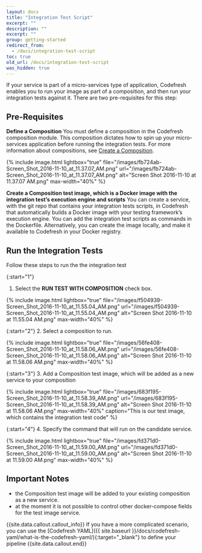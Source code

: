 ```yaml
---
layout: docs
title: "Integration Test Script"
excerpt: ""
description: ""
excerpt: ""
group: getting-started
redirect_from:
  - /docs/integration-test-script
toc: true
old_url: /docs/integration-test-script
was_hidden: true
---
```

If your service is part of a micro-services type of application, Codefresh enables you to run your image as part of a composition, and then run your integration tests against it. There are two pre-requisites for this step:

## Pre-Requisites

**Define a Composition**
You must define a composition in the Codefresh composition module. This composition dictates how to spin up your micro-services application before running the integration tests. For more information about compositions, see [Create a Composition](https://docs.codefresh.io/docs/create-composition).

{% include image.html 
lightbox="true" 
file="/images/fb724ab-Screen_Shot_2016-11-10_at_11.37.07_AM.png" 
url="/images/fb724ab-Screen_Shot_2016-11-10_at_11.37.07_AM.png"
alt="Screen Shot 2016-11-10 at 11.37.07 AM.png"
max-width="40%" 
%}

**Create a Composition test image, which is a Docker image with the integration test’s execution engine and scripts**
You can create a service, with the git repo that contains your integration tests scripts, in Codefresh that automatically builds a Docker image with your testing framework’s execution engine.  You can add the integration test scripts as commands in the Dockerfile. Alternatively, you can create the image locally, and make it available to Codefresh in your Docker registry. 

## Run the Integration Tests
Follow these steps to run the the integration test

{:start="1"}
1. Select the **RUN TEST WITH COMPOSITION** check box.

{% include image.html 
lightbox="true" 
file="/images/f504939-Screen_Shot_2016-11-10_at_11.55.04_AM.png" 
url="/images/f504939-Screen_Shot_2016-11-10_at_11.55.04_AM.png"
alt="Screen Shot 2016-11-10 at 11.55.04 AM.png"
max-width="40%" 
%}

{:start="2"}
2. Select a composition to run.

{% include image.html 
lightbox="true" 
file="/images/56fe408-Screen_Shot_2016-11-10_at_11.58.06_AM.png" 
url="/images/56fe408-Screen_Shot_2016-11-10_at_11.58.06_AM.png"
alt="Screen Shot 2016-11-10 at 11.58.06 AM.png"
max-width="40%" 
%}

{:start="3"}
3. Add a Composition test image, which will be added as a new service to your composition

{% include image.html 
lightbox="true" 
file="/images/683f195-Screen_Shot_2016-11-10_at_11.58.39_AM.png" 
url="/images/683f195-Screen_Shot_2016-11-10_at_11.58.39_AM.png"
alt="Screen Shot 2016-11-10 at 11.58.06 AM.png"
max-width="40%"
caption="This is our test image, which contains the integration test code" 
%} 

{:start="4"}
4. Specify the command that will run on the candidate service.

{% include image.html 
lightbox="true" 
file="/images/fd371d0-Screen_Shot_2016-11-10_at_11.59.00_AM.png" 
url="/images/fd371d0-Screen_Shot_2016-11-10_at_11.59.00_AM.png"
alt="Screen Shot 2016-11-10 at 11.59.00 AM.png"
max-width="40%"
%} 
 
## Important Notes
* the Composition test image will be added to your existing composition as a new service. 
* at the moment it is not possible to control other docker-compose fields for the test image service.

{{site.data.callout.callout_info}}
If you have a more complicated scenario, you can use the [Codefresh YAML]({{ site.baseurl }}/docs/codefresh-yaml/what-is-the-codefresh-yaml/){:target="_blank"} to define your pipeline 
{{site.data.callout.end}}
